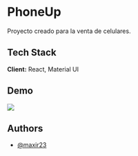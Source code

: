 # PhoneUp

Proyecto creado para la venta de celulares.

## Tech Stack

**Client:** React, Material UI

## Demo

<img src="https://i.ibb.co/2hZBdmZ/presentation.gif"> 

## Authors

- [@maxir23](https://github.com/MaxiR23)
